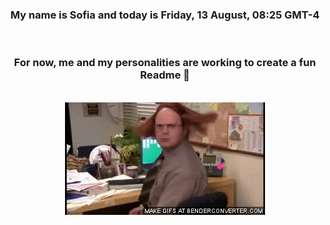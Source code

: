 


<div align="center">
<h3 >My name is Sofia and today is Friday, 13 August, 08:25 GMT-4</h3><br>
<h3 >For now, me and my personalities are working to create a fun Readme 👋
</h3><br>
<img src='img/dwight.gif' alt='working...'/>
</div>
